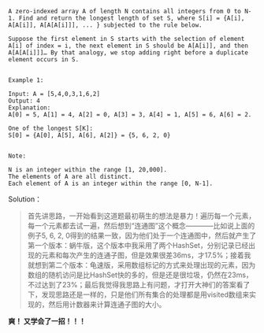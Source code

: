 ```
A zero-indexed array A of length N contains all integers from 0 to N-1. Find and return the longest length of set S, where S[i] = {A[i], A[A[i]], A[A[A[i]]], ... } subjected to the rule below.

Suppose the first element in S starts with the selection of element A[i] of index = i, the next element in S should be A[A[i]], and then A[A[A[i]]]… By that analogy, we stop adding right before a duplicate element occurs in S.


Example 1:

Input: A = [5,4,0,3,1,6,2]
Output: 4
Explanation: 
A[0] = 5, A[1] = 4, A[2] = 0, A[3] = 3, A[4] = 1, A[5] = 6, A[6] = 2.

One of the longest S[K]:
S[0] = {A[0], A[5], A[6], A[2]} = {5, 6, 2, 0}
 

Note:

N is an integer within the range [1, 20,000].
The elements of A are all distinct.
Each element of A is an integer within the range [0, N-1].

```

Solution：

> 首先讲思路，一开始看到这道题最初萌生的想法是暴力！遍历每一个元素，每一个元素都去试一遍，然后想到“连通图”这个概念————比如说上面的例子5, 6, 2, 0得到的结果一致，因为他们处于一个连通图中，然后就产生了第一个版本：蜗牛版，这个版本中我采用了两个HashSet，分别记录已经出现的元素和每次产生的连通子图，但是效果很差36ms，才17.5%；接着我就想到第二个版本：龟速版，采用数组标记的方式来处理出现的元素，因为数组的随机访问是比HashSet快的多的，但是还是很垃圾，仍然在23ms，不过达到了23%；最后我觉得我思路上有问题，才打开大神们的答案看了下，发现思路还是一样的，只是他们所有集合的处理都是用visited数组来实现的，然后用计数器来计算连通子图的大小。

**爽！ 又学会了一招！！！**



